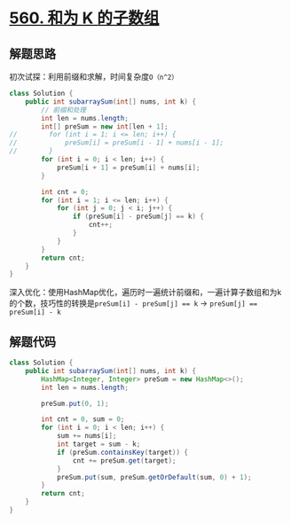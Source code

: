 # [560. 和为 K 的子数组](https://leetcode-cn.com/problems/subarray-sum-equals-k/)

## 解题思路

初次试探：利用前缀和求解，时间复杂度`O（n^2）`

```java
class Solution {
    public int subarraySum(int[] nums, int k) {
        // 前缀和处理
        int len = nums.length;
        int[] preSum = new int[len + 1];
//        for (int i = 1; i <= len; i++) {
//            preSum[i] = preSum[i - 1] + nums[i - 1];
//        }
        for (int i = 0; i < len; i++) {
            preSum[i + 1] = preSum[i] + nums[i];
        }

        int cnt = 0;
        for (int i = 1; i <= len; i++) {
            for (int j = 0; j < i; j++) {
                if (preSum[i] - preSum[j] == k) {
                    cnt++;
                }
            }
        }
        return cnt;
    }
}
```

深入优化：使用HashMap优化，遍历时一遍统计前缀和，一遍计算子数组和为k的个数，技巧性的转换是`preSum[i] - preSum[j] == k` -> `preSum[j] == preSum[i] - k`

## 解题代码

```java
class Solution {
    public int subarraySum(int[] nums, int k) {
        HashMap<Integer, Integer> preSum = new HashMap<>();
        int len = nums.length;

        preSum.put(0, 1);

        int cnt = 0, sum = 0;
        for (int i = 0; i < len; i++) {
            sum += nums[i];
            int target = sum - k;
            if (preSum.containsKey(target)) {
                cnt += preSum.get(target);
            }
            preSum.put(sum, preSum.getOrDefault(sum, 0) + 1);
        }
        return cnt;
    }
}
```

